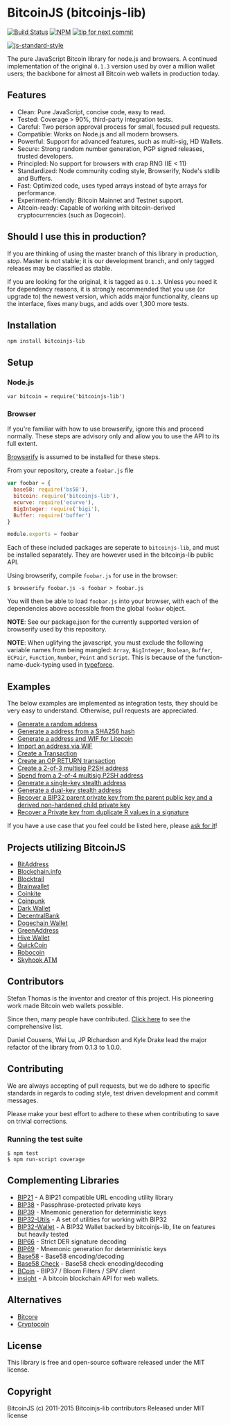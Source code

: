 # BitcoinJS (bitcoinjs-lib)

[![Build Status](https://travis-ci.org/bitcoinjs/bitcoinjs-lib.png?branch=master)](https://travis-ci.org/bitcoinjs/bitcoinjs-lib)
[![NPM](http://img.shields.io/npm/v/bitcoinjs-lib.svg)](https://www.npmjs.org/package/bitcoinjs-lib)
[![tip for next commit](http://tip4commit.com/projects/735.svg)](http://tip4commit.com/projects/735)

[![js-standard-style](https://cdn.rawgit.com/feross/standard/master/badge.svg)](https://github.com/feross/standard)


The pure JavaScript Bitcoin library for node.js and browsers.
A continued implementation of the original `0.1.3` version used by over a million wallet users; the backbone for almost all Bitcoin web wallets in production today.


## Features

- Clean: Pure JavaScript, concise code, easy to read.
- Tested: Coverage > 90%, third-party integration tests.
- Careful: Two person approval process for small, focused pull requests.
- Compatible: Works on Node.js and all modern browsers.
- Powerful: Support for advanced features, such as multi-sig, HD Wallets.
- Secure: Strong random number generation, PGP signed releases, trusted developers.
- Principled: No support for browsers with crap RNG (IE < 11)
- Standardized: Node community coding style, Browserify, Node's stdlib and Buffers.
- Fast: Optimized code, uses typed arrays instead of byte arrays for performance.
- Experiment-friendly: Bitcoin Mainnet and Testnet support.
- Altcoin-ready: Capable of working with bitcoin-derived cryptocurrencies (such as Dogecoin).


## Should I use this in production?

If you are thinking of using the master branch of this library in production, *stop*.
Master is not stable; it is our development branch, and only tagged releases may be classified as stable.

If you are looking for the original, it is tagged as `0.1.3`. Unless you need it for dependency reasons, it is strongly recommended that you use (or upgrade to) the newest version, which adds major functionality, cleans up the interface, fixes many bugs, and adds over 1,300 more tests.


## Installation

`npm install bitcoinjs-lib`


## Setup

### Node.js

    var bitcoin = require('bitcoinjs-lib')


### Browser

If you're familiar with how to use browserify, ignore this and proceed normally.
These steps are advisory only and allow you to use the API to its full extent.

[Browserify](https://github.com/substack/node-browserify) is assumed to be installed for these steps.

From your repository, create a `foobar.js` file

``` javascript
var foobar = {
  base58: require('bs58'),
  bitcoin: require('bitcoinjs-lib'),
  ecurve: require('ecurve'),
  BigInteger: require('bigi'),
  Buffer: require('buffer')
}

module.exports = foobar
```

Each of these included packages are seperate to `bitcoinjs-lib`, and must be installed separately.
They are however used in the bitcoinjs-lib public API.

Using browserify, compile `foobar.js` for use in the browser:

    $ browserify foobar.js -s foobar > foobar.js

You will then be able to load `foobar.js` into your browser, with each of the dependencies above accessible from the global `foobar` object.

**NOTE**: See our package.json for the currently supported version of browserify used by this repository.

**NOTE**: When uglifying the javascript, you must exclude the following variable names from being mangled: `Array`, `BigInteger`, `Boolean`, `Buffer`, `ECPair`, `Function`, `Number`, `Point` and `Script`.
This is because of the function-name-duck-typing used in [typeforce](https://github.com/dcousens/typeforce).


## Examples

The below examples are implemented as integration tests, they should be very easy to understand.  Otherwise, pull requests are appreciated.

- [Generate a random address](https://github.com/bitcoinjs/bitcoinjs-lib/blob/master/test/integration/basic.js#L8)
- [Generate a address from a SHA256 hash](https://github.com/bitcoinjs/bitcoinjs-lib/blob/master/test/integration/basic.js#L20)
- [Generate a address and WIF for Litecoin](https://github.com/bitcoin/bitcoinjs-lib/blob/master/test/integration/basic.js#L29)
- [Import an address via WIF](https://github.com/bitcoinjs/bitcoinjs-lib/blob/master/test/integration/basic.js#L43)
- [Create a Transaction](https://github.com/bitcoinjs/bitcoinjs-lib/blob/master/test/integration/basic.js#L50)
- [Create an OP RETURN transaction](https://github.com/bitcoinjs/bitcoinjs-lib/blob/master/test/integration/advanced.js#L24)
- [Create a 2-of-3 multisig P2SH address](https://github.com/bitcoinjs/bitcoinjs-lib/blob/master/test/integration/multisig.js#L8)
- [Spend from a 2-of-4 multisig P2SH address](https://github.com/bitcoinjs/bitcoinjs-lib/blob/master/test/integration/multisig.js#L22)
- [Generate a single-key stealth address](https://github.com/bitcoinjs/bitcoinjs-lib/blob/master/test/integration/crypto.js#L7)
- [Generate a dual-key stealth address](https://github.com/bitcoinjs/bitcoinjs-lib/blob/master/test/integration/crypto.js#L52)
- [Recover a BIP32 parent private key from the parent public key and a derived non-hardened child private key](https://github.com/bitcoinjs/bitcoinjs-lib/blob/master/test/integration/crypto.js#L54)
- [Recover a Private key from duplicate R values in a signature](https://github.com/bitcoinjs/bitcoinjs-lib/blob/master/test/integration/crypto.js#L101)

If you have a use case that you feel could be listed here, please [ask for it](https://github.com/bitcoinjs/bitcoinjs-lib/issues/new)!


## Projects utilizing BitcoinJS

- [BitAddress](https://www.bitaddress.org)
- [Blockchain.info](https://blockchain.info/wallet)
- [Blocktrail](https://www.blocktrail.com/)
- [Brainwallet](https://brainwallet.github.io)
- [Coinkite](https://coinkite.com)
- [Coinpunk](https://coinpunk.com)
- [Dark Wallet](https://darkwallet.unsystem.net)
- [DecentralBank](http://decentralbank.com/)
- [Dogechain Wallet](https://dogechain.info)
- [GreenAddress](https://greenaddress.it)
- [Hive Wallet](https://www.hivewallet.com)
- [QuickCoin](https://wallet.quickcoin.co)
- [Robocoin](https://wallet.robocoin.com)
- [Skyhook ATM](http://projectskyhook.com)


## Contributors

Stefan Thomas is the inventor and creator of this project. His pioneering work made Bitcoin web wallets possible.

Since then, many people have contributed. [Click here](https://github.com/bitcoinjs/bitcoinjs-lib/graphs/contributors) to see the comprehensive list.

Daniel Cousens, Wei Lu, JP Richardson and Kyle Drake lead the major refactor of the library from 0.1.3 to 1.0.0.


## Contributing

We are always accepting of pull requests, but we do adhere to specific standards in regards to coding style, test driven development and commit messages.

Please make your best effort to adhere to these when contributing to save on trivial corrections.


### Running the test suite

    $ npm test
    $ npm run-script coverage


## Complementing Libraries

- [BIP21](https://github.com/bitcoinjs/bip21) - A BIP21 compatible URL encoding utility library
- [BIP38](https://github.com/bitcoinjs/bip38) - Passphrase-protected private keys
- [BIP39](https://github.com/bitcoinjs/bip39) - Mnemonic generation for deterministic keys
- [BIP32-Utils](https://github.com/bitcoinjs/bip32-utils) - A set of utilities for working with BIP32
- [BIP32-Wallet](https://github.com/bitcoinjs/bip32-wallet) - A BIP32 Wallet backed by bitcoinjs-lib, lite on features but heavily tested
- [BIP66](https://github.com/bitcoinjs/bip66) - Strict DER signature decoding
- [BIP69](https://github.com/bitcoinjs/bip69) - Mnemonic generation for deterministic keys
- [Base58](https://github.com/cryptocoinjs/bs58) - Base58 encoding/decoding
- [Base58 Check](https://github.com/bitcoinjs/bs58check) - Base58 check encoding/decoding
- [BCoin](https://github.com/indutny/bcoin) - BIP37 / Bloom Filters / SPV client
- [insight](https://github.com/bitpay/insight) - A bitcoin blockchain API for web wallets.


## Alternatives

- [Bitcore](https://github.com/bitpay/bitcore)
- [Cryptocoin](https://github.com/cryptocoinjs/cryptocoin)


## License

This library is free and open-source software released under the MIT license.


## Copyright

BitcoinJS (c) 2011-2015 Bitcoinjs-lib contributors
Released under MIT license
